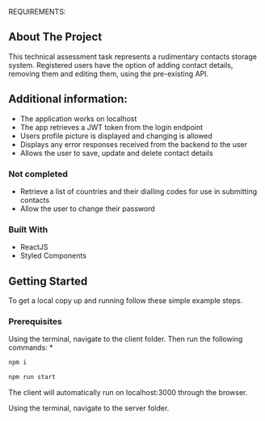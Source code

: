 REQUIREMENTS:

<!-- ABOUT THE PROJECT -->
## About The Project

This technical assessment task represents a rudimentary 
contacts storage system. Registered users have the option of adding contact 
details, removing them and editing them, using the pre-existing API.

## Additional information:
- The application works on localhost
- The app retrieves a JWT token from the login endpoint
- Users profile picture is displayed and changing is allowed
- Displays any error responses received from the backend to the user
- Allows the user to save, update and delete contact details

### Not completed 
- Retrieve a list of countries and their dialling codes for use in submitting contacts
- Allow the user to change their password

### Built With

- ReactJS
- Styled Components

## Getting Started

To get a local copy up and running follow these simple example steps.

### Prerequisites

Using the terminal, navigate to the client folder.
Then run the following commands:
* 
  ```sh
  npm i 
  ```
  ```sh
  npm run start
  ```
The client will automatically run on localhost:3000 through the browser.

Using the terminal, navigate to the server folder.